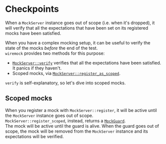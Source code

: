 # Checkpoints

When a `MockServer` instance goes out of scope (i.e. when it's dropped), it will verify that all the expectations
that have been set on its registered mocks have been satisfied.

When you have a complex mocking setup, it can be useful to verify the state of the mocks _before_ the end
of the test.\
`wiremock` provides two methods for this purpose:

- [`MockServer::verify`](https://docs.rs/wiremock/latest/wiremock/struct.MockServer.html#method.verify) verifies
  that all the expectations have been satisfied. It panics if they haven't.
- Scoped mocks,
  via [`MockServer::register_as_scoped`](https://docs.rs/wiremock/latest/wiremock/struct.MockServer.html#method.register_as_scoped).

`verify` is self-explanatory, so let's dive into scoped mocks.

## Scoped mocks

When you register a mock with `MockServer::register`, it will be active until the `MockServer` instance goes out of
scope.\
`MockServer::register_scoped`, instead, returns
a [`MockGuard`](https://docs.rs/wiremock/latest/wiremock/struct.MockGuard.html).\
The mock will be active until the guard is alive. When the guard goes out of scope, the mock will be removed from the
`MockServer` instance and its expectations will be verified.
